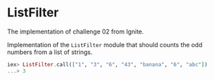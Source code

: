 # ListFilter

The implementation of challenge 02 from Ignite.

Implementation of the `ListFilter` module that should counts the odd numbers from a list of strings.


```elixir
iex> ListFilter.call(["1", "3", "6", "43", "banana", "6", "abc"])
...> 3
```
